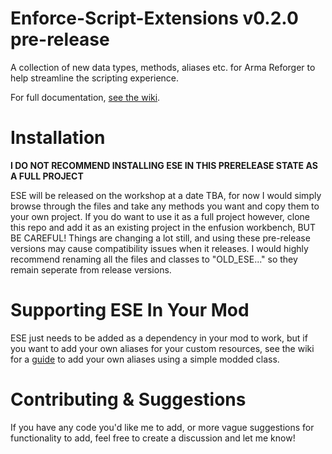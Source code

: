 # Enforce-Script-Extensions v0.2.0 pre-release
A collection of new data types, methods, aliases etc. for Arma Reforger to help streamline the scripting experience.

For full documentation, [see the wiki](https://github.com/NarcoMarshDev/Enforce-Script-Extensions/wiki).
# Installation
__I DO NOT RECOMMEND INSTALLING ESE IN THIS PRERELEASE STATE AS A FULL PROJECT__

ESE will be released on the workshop at a date TBA, for now I would simply browse through the files and take any methods you want and copy them to your own project. If you do want to use it as a full project however, clone this repo and add it as an existing project in the enfusion workbench, BUT BE CAREFUL! Things are changing a lot still, and using these pre-release versions may cause compatibility issues when it releases. I would highly recommend renaming all the files and classes to "OLD_ESE..." so they remain seperate from release versions.
# Supporting ESE In Your Mod
ESE just needs to be added as a dependency in your mod to work, but if you want to add your own aliases for your custom resources, see the wiki for a [guide](https://github.com/NarcoMarshDev/Enforce-Script-Extensions/wiki/Adding-Custom-Aliases-In-Your-Mod) to add your own aliases using a simple modded class.
# Contributing & Suggestions
If you have any code you'd like me to add, or more vague suggestions for functionality to add, feel free to create a discussion and let me know!